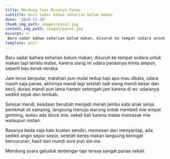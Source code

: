 ```yaml
---
title: Mendung Tapi Rasanya Panas
subtitle: Baru sadar bahwa seharian belum makan
date: '2020-11-20'
thumb_img_path: images/panas.jpg
content_img_path: images/panas.jpg
excerpt: >-
 Baru sadar bahwa seharian belum makan, disuruh ke tempat sodara untuk makan tapi terlalu malas, karena siang ini udara panasnya minta ampun, seperti bau kerak neraka.
template: post
---
```

Baru sadar bahwa seharian belum makan, disuruh ke tempat sodara untuk makan tapi terlalu malas, karena siang ini udara panasnya minta ampun, seperti bau kerak neraka. 

Jam terus berputar, matahari pun mulai redup tapi apa mau dikata, udara masih saja panas, akhirnya mandi lagi setelah tadi siang mandi besar dan kecil, durasi mandi pun lama hampir setengah jam karena di wc udaranya sedikit sejuk dan lembab. 

Selesai mandi, keadaan berubah menjadi merah jambu kata anak senja penikmat oli samping, langsung menuju warung untuk membeli mie empal gentong, walau ada stock mie, sekali kali karena malas memasak mie walaupun instan. 

Rasanya beda saja kalo buatan sendiri, memesan dan menyantap, ada sedikit angin sepoi-sepoi, setelah beres makan langsung keringat bercucuran, hasil dari mandi sore pun sia-sia. 

Mendung suara geluduk terdengar tapi terasa sangat panas sekali.